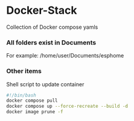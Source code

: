 # Docker-Stack
Collection of Docker compose yamls

### All folders exist in Documents
For example: /home/user/Documents/esphome

### Other items

Shell script to update container

```sh
#!/bin/bash
docker compose pull
docker compose up --force-recreate --build -d
docker image prune -f
```
